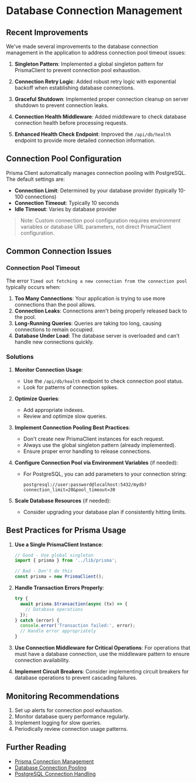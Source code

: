 # Database Connection Management

## Recent Improvements

We've made several improvements to the database connection management in the application to address connection pool timeout issues:

1. **Singleton Pattern**: Implemented a global singleton pattern for PrismaClient to prevent connection pool exhaustion.

2. **Connection Retry Logic**: Added robust retry logic with exponential backoff when establishing database connections.

3. **Graceful Shutdown**: Implemented proper connection cleanup on server shutdown to prevent connection leaks.

4. **Connection Health Middleware**: Added middleware to check database connection health before processing requests.

5. **Enhanced Health Check Endpoint**: Improved the `/api/db/health` endpoint to provide more detailed connection information.

## Connection Pool Configuration

Prisma Client automatically manages connection pooling with PostgreSQL. The default settings are:

- **Connection Limit**: Determined by your database provider (typically 10-100 connections)
- **Connection Timeout**: Typically 10 seconds
- **Idle Timeout**: Varies by database provider

> Note: Custom connection pool configuration requires environment variables or database URL parameters, not direct PrismaClient configuration.

## Common Connection Issues

### Connection Pool Timeout

The error `Timed out fetching a new connection from the connection pool` typically occurs when:

1. **Too Many Connections**: Your application is trying to use more connections than the pool allows.
2. **Connection Leaks**: Connections aren't being properly released back to the pool.
3. **Long-Running Queries**: Queries are taking too long, causing connections to remain occupied.
4. **Database Under Load**: The database server is overloaded and can't handle new connections quickly.

### Solutions

1. **Monitor Connection Usage**: 
   - Use the `/api/db/health` endpoint to check connection pool status.
   - Look for patterns of connection spikes.

2. **Optimize Queries**:
   - Add appropriate indexes.
   - Review and optimize slow queries.

3. **Implement Connection Pooling Best Practices**:
   - Don't create new PrismaClient instances for each request.
   - Always use the global singleton pattern (already implemented).
   - Ensure proper error handling to release connections.

4. **Configure Connection Pool via Environment Variables** (if needed):
   - For PostgreSQL, you can add parameters to your connection string:
     ```
     postgresql://user:password@localhost:5432/mydb?connection_limit=20&pool_timeout=30
     ```

5. **Scale Database Resources** (if needed):
   - Consider upgrading your database plan if consistently hitting limits.

## Best Practices for Prisma Usage

1. **Use a Single PrismaClient Instance**:
   ```typescript
   // Good - Use global singleton
   import { prisma } from '../lib/prisma';
   
   // Bad - Don't do this
   const prisma = new PrismaClient();
   ```

2. **Handle Transaction Errors Properly**:
   ```typescript
   try {
     await prisma.$transaction(async (tx) => {
       // Database operations
     });
   } catch (error) {
     console.error('Transaction failed:', error);
     // Handle error appropriately
   }
   ```

3. **Use Connection Middleware for Critical Operations**:
   For operations that must have a database connection, use the middleware pattern to ensure connection availability.

4. **Implement Circuit Breakers**:
   Consider implementing circuit breakers for database operations to prevent cascading failures.

## Monitoring Recommendations

1. Set up alerts for connection pool exhaustion.
2. Monitor database query performance regularly.
3. Implement logging for slow queries.
4. Periodically review connection usage patterns.

## Further Reading

- [Prisma Connection Management](https://www.prisma.io/docs/concepts/components/prisma-client/working-with-prismaclient/connection-management)
- [Database Connection Pooling](https://www.prisma.io/docs/concepts/components/prisma-client/working-with-prismaclient/connection-pool)
- [PostgreSQL Connection Handling](https://www.postgresql.org/docs/current/runtime-config-connection.html) 